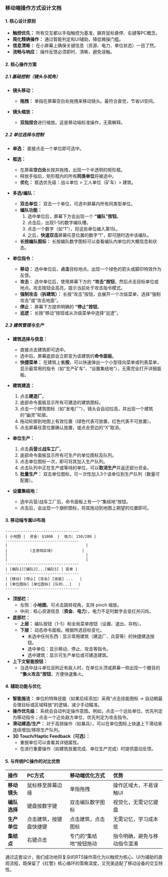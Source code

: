 
### **移动端操作方式设计文档**

#### **1. 核心设计原则**

*   **触控优先：** 所有交互都以手指触控为基准，摒弃鼠标悬停、右键等PC概念。
* **简化精确操作：** 通过智能判定和UI辅助，降低微操门槛。
* **信息清晰：** 在小屏幕上确保关键信息（资源、电力、单位状态）一目了然。
* **流畅与响应：** 操作反馈必须即时、清晰，避免误触。

#### **2. 核心操作方案**

##### **2.1 基础控制（镜头与视角）**

*   **镜头移动：**
    *   **拖拽：** 单指在屏幕空白处拖拽来移动镜头。最符合直觉，节省UI空间。

*   **镜头缩放：**
    *   **双指捏合**进行缩放。这是移动端标准操作，无需解释。

##### **2.2 单位选择与控制**

*   **单选：** 直接点击一个单位即可选中。
*   **框选：**
    *   在屏幕**空白处**长按并拖拽，出现一个半透明的矩形框。
    *   释放手指后，矩形框内的所有**同类单位**将被选中。
    *   **优化：** 框选优先级：战斗单位 > 工人单位（矿车）> 建筑。

*   **多选/编队：**
    *   **双击单位：** 双击一个单位，可选中屏幕内所有同类型单位。
    *   **编队功能：**
        1.  选中单位后，屏幕下方会出现一个 **“编队”按钮**。
        2.  点击后，出现1-5的数字编队槽。
        3.  点击一个数字（如“1”），将这些单位编入第1队。
        4.  之后，**快速双击**屏幕任意位置的数字“1”，即可随时选中该编队。
    *   **长按编队图标：** 长按编队数字图标可以查看编队内单位的大概信息和状态。

*   **单位指令：**
    *   **移动：** 选中单位后，**点击**目标地点。出现一个绿色的箭头或脚印特效作为反馈。
    *   **攻击：** 选中单位后，使用屏幕下方的 **“攻击”按钮**，然后点击目标单位或地点。攻击按钮会高亮，提示当前处于攻击指令模式。
    *   **强制攻击（拆建筑）：** 长按“攻击”按钮，会展开一个次级菜单，选择“强制攻击”或“攻击地面”。
    *   **停止：** 屏幕下方提供明确的 **“停止”按钮**。
    *   **巡逻：** 长按“移动”按钮或从次级菜单中选择“巡逻”。

##### **2.3 建筑管理与生产**

*   **建筑选择与信息：**
    *   直接点击建筑即可选中。
    *   选中后，屏幕底部会立即变为该建筑的**命令面板**。
    *   **快捷菜单：** 在建筑上**长按**，可以快速弹出一个小型径向菜单或列表菜单，显示最常用的指令（如“生产矿车”、“设置集结地”），无需完全打开详细面板。

*   **建筑建造：**
    1.  点击**建造厂**。
    2.  底部命令面板显示所有可建造的建筑图标。
    3.  点击一个建筑图标（如“发电厂”），镜头会自动拉高，并出现一个建筑的“幽灵”轮廓。
    4.  拖动轮廓到地图上有效位置（绿色代表可放置，红色代表不可放置）。
    5.  点击屏幕任意位置确认放置，或点击旁边的“X”取消。

*   **单位生产：**
    1.  点击**兵营**或**战车工厂**。
    2.  底部命令面板显示所有可生产的单位图标及队列。
    3.  点击单位图标一次，即可将其加入生产队列。
    4.  点击队列中正在生产或等待的单位，可以**取消生产**并返还部分资金。
    5.   **批量生产：** 双击单位图标，可一次性加入3个该单位到生产队列（数量可配置）。

*   **设置集结地：**
    *   选中兵营/战车工厂后，命令面板上有一个“集结地”按钮。
    *   点击后，会出现一个旗帜图标，将其拖动到地图上期望的位置即可。

#### **3. 移动端专属UI布局**

```
---------------------------------
| 小地图 |  资金: $1000  |  电力: 150/200 |
---------------------------------
|                                   |
|          (主游戏区域)             |
|                                   |
|                                   |
---------------------------------
| [编队1][编队2]...[编队5] | 菜单 |
---------------------------------
| [移动] [停止] [攻击] [技能] ...   |
| [单位图标] [单位图标] [队列...]   |
---------------------------------
```

*   **顶部栏：**
    *   左侧：**小地图**。可点击跳转视角，支持 pinch 缩放。
    *   中间：核心资源信息（**资金**、**电力**）。电力不足时数字会变红并闪烁。
*   **底部栏：**
    *   **上层：** 编队按钮（1-5）和全局菜单按钮（设置、退出、存档）。
    *   **下层：** 动态命令面板。根据所选目标变化。
        *   未选中任何东西：显示常用建筑（建造厂、兵营等）的快捷建造按钮。
        *   选中单位：显示移动、停止、攻击等指令。
        *   选中建筑：显示可生产单位或可建造建筑。
*   **上下文智能按钮：**
    *   当选中战斗单位且附近有敌人时，在单位头顶或屏幕一侧出现一个醒目的 **“集火攻击”按钮**，方便快速集火。

#### **4. 辅助功能与优化**

*   **智能施法：** 单位的特殊技能（如果后续添加）采用“点击技能图标 -> 自动朝最合理目标或区域释放”的逻辑，减少手动瞄准。
*   **操作优先级：** 系统会自动判定操作意图。例如，点击一个远处单位，优先判定为移动指令；点击一个近处敌方单位，优先判定为攻击指令。
*   **滑动建造/生产：** 对于高频操作（如暴兵），可以在单位图标上快速上下滑动来连续增加/移除生产队列。
*   **3D Touch/Haptic Feedback（可选）：**
    *   重按单位可以查看其详细属性。
    *   在进行重要操作（如建筑放置完成、单位生产完成）时提供震动反馈。

#### **5. 与传统PC操作的对比优势**

| 操作 | PC方式 | 移动端优化方式 | 优势 |
| :--- | :--- | :--- | :--- |
| **移动镜头** | 鼠标移至屏幕边缘 | 单指拖拽 | 操作区域大，不易误触UI |
| **编队选择** | 键盘按数字键 | 双击编队数字图标 | 视觉化，无需记忆键盘 |
| **生产单位** | 点击建筑，按键盘快捷键 | 点击建筑，点击图标 | 无需记忆，学习成本低 |
| **集结点** | 右键点击 | 专门的“集结地”按钮拖动 | 指令明确，避免与移动指令混淆 |

通过这套设计，我们成功地将复杂的RTS操作简化为以触控为核心、UI为辅助的直观流程，既保留了《红警》核心循环的策略深度，又完美适配了移动设备的交互特性。